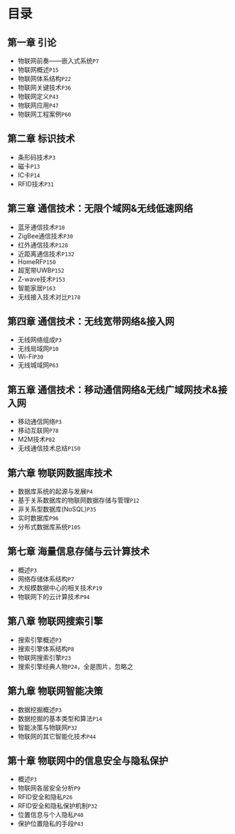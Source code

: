 # 目录

## 第一章 引论

- 物联网前奏——嵌入式系统`P7`
- 物联网概述`P15`
- 物联网体系结构`P22`
- 物联网关键技术`P36`
- 物联网定义`P43`
- 物联网应用`P47`
- 物联网工程案例`P60`

## 第二章 标识技术

- 条形码技术`P3`
- 磁卡`P13`
- IC卡`P14`
- RFID技术`P31`

## 第三章 通信技术：无限个域网&无线低速网络

- 蓝牙通信技术`P10`
- ZigBee通信技术`P30`
- 红外通信技术`P128`
- 近距离通信技术`P132`
- HomeRF`P150`
- 超宽带UWB`P152`
- Z-wave技术`P153`
- 智能家居`P163`
- 无线接入技术对比`P178`

## 第四章 通信技术：无线宽带网络&接入网

- 无线网络组成`P3`
- 无线局域网`P10`
- Wi-Fi`P30`
- 无线城域网`P63`

## 第五章 通信技术：移动通信网络&无线广域网技术&接入网

- 移动通信网络`P3`
- 移动互联网`P78`
- M2M技术`P82`
- 无线通信技术总结`P150`

## 第六章 物联网数据库技术

- 数据库系统的起源与发展`P4`
- 基于关系数据库的物联网数据存储与管理`P12`
- 非关系型数据库(NoSQL)`P35`
- 实时数据库`P96`
- 分布式数据库系统`P105`

## 第七章 海量信息存储与云计算技术

- 概述`P3`
- 网络存储体系结构`P7`
- 大规模数据中心的相关技术`P19`
- 物联网下的云计算技术`P94`

## 第八章 物联网搜索引擎

- 搜索引擎概述`P3`
- 搜索引擎体系结构`P8`
- 物联网搜索引擎`P23`
- 搜索引擎经典人物`P24`，全是图片，忽略之

## 第九章 物联网智能决策

- 数据挖掘概述`P3`
- 数据挖掘的基本类型和算法`P14`
- 智能决策与物联网`P32`
- 物联网的其它智能化技术`P44`

## 第十章 物联网中的信息安全与隐私保护

- 概述`P3`
- 物联网各层安全分析`P9`
- RFID安全和隐私`P26`
- RFID安全和隐私保护机制`P32`
- 位置信息与个人隐私`P40`
- 保护位置隐私的手段`P43`